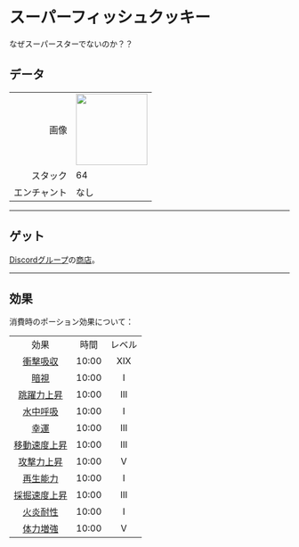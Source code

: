 # スーパーフィッシュクッキー
なぜスーパースターでないのか？？

## データ
<table>
    <tr><td align="end">画像</td><td><img src="https://i.imgur.com/FKdV3M1.gif" width="128"/></td></tr>
    <tr><td align="end">スタック</td><td>64</td></tr>
    <tr><td align="end">エンチャント</td><td>なし</td></tr>
</table>

---

## ゲット
[Discordグループ](../feature/discord_server.md)の[商店](https://discord.com/channels/1040647480972415006/1048245781515210852)。

---
## 効果
消費時のポーション効果について：  

<table>
    <tr><td align="center">効果</td><td align="center">時間</td><td align="center">レベル</td></tr>
    <tr><td align="center"><a href="https://minecraft.fandom.com/ja/wiki/衝撃吸収">衝撃吸収</a></td><td align="center">10:00</td><td align="center">XIX</td></tr>
    <tr><td align="center"><a href="https://minecraft.fandom.com/ja/wiki/暗視">暗視</a></td><td align="center">10:00</td><td align="center">I</td></tr>
    <tr><td align="center"><a href="https://minecraft.fandom.com/ja/wiki/跳躍力上昇">跳躍力上昇</a></td><td align="center">10:00</td><td align="center">III</td></tr>
    <tr><td align="center"><a href="https://minecraft.fandom.com/ja/wiki/水中呼吸">水中呼吸</a></td><td align="center">10:00</td><td align="center">I</td></tr>
    <tr><td align="center"><a href="https://minecraft.fandom.com/ja/wiki/幸運">幸運</a></td><td align="center">10:00</td><td align="center">III</td></tr>
    <tr><td align="center"><a href="https://minecraft.fandom.com/ja/wiki/移動速度上昇">移動速度上昇</a></td><td align="center">10:00</td><td align="center">III</td></tr>
    <tr><td align="center"><a href="https://minecraft.fandom.com/ja/wiki/攻撃力上昇">攻撃力上昇</a></td><td align="center">10:00</td><td align="center">V</td></tr>
    <tr><td align="center"><a href="https://minecraft.fandom.com/ja/wiki/再生能力">再生能力</a></td><td align="center">10:00</td><td align="center">I</td></tr>
    <tr><td align="center"><a href="https://minecraft.fandom.com/ja/wiki/採掘速度上昇">採掘速度上昇</a></td><td align="center">10:00</td><td align="center">III</td></tr>
    <tr><td align="center"><a href="https://minecraft.fandom.com/ja/wiki/火炎耐性">火炎耐性</a></td><td align="center">10:00</td><td align="center">I</td></tr>
    <tr><td align="center"><a href="https://minecraft.fandom.com/ja/wiki/体力増強">体力増強</a></td><td align="center">10:00</td><td align="center">V</td></tr>
</table>